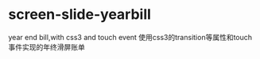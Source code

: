 # screen-slide-yearbill
year end bill,with css3 and touch event 使用css3的transition等属性和touch事件实现的年终滑屏账单

